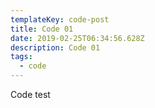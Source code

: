 ```yaml
---
templateKey: code-post
title: Code 01
date: 2019-02-25T06:34:56.628Z
description: Code 01
tags:
  - code
---
```

Code test